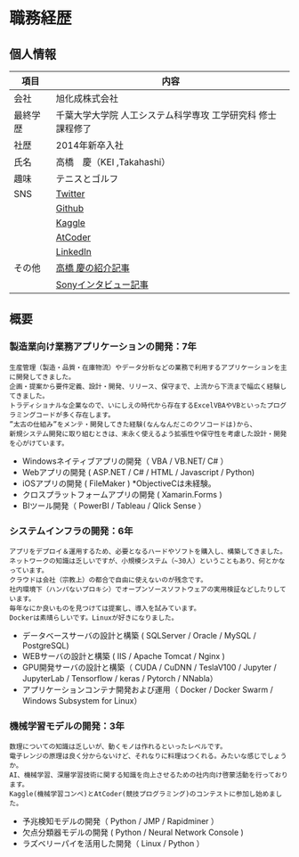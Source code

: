 # 職務経歴

個人情報
------------
| 項目     | 内容                                                                         |
| -------- | ---------------------------------------------------------------------------- |
| 会社     | 旭化成株式会社                                                               |
| 最終学歴 | 千葉大学大学院 人工システム科学専攻 工学研究科 修士課程修了                  |
| 社歴     | 2014年新卒入社                                                               |
| 氏名     | 高橋　慶（KEI ,Takahashi）                                                   |
| 趣味     | テニスとゴルフ                                                               |
| SNS      | [Twitter](https://twitter.com/hiyas1chuka)                                   |
|          | [Github](https://github.com/hiyasichuka)                                     |
|          | [Kaggle](https://www.kaggle.com/airk0126)                                    |
|          | [AtCoder](https://atcoder.jp/users/hiyas1chuka)                              |
|          | [LinkedIn](https://www.linkedin.com/in/kei-takahashi-1a05041aa/)             |
| その他   | [高橋 慶の紹介記事](https://www.asahi-kasei-jobs.com/newgrads/person/tech_09.html) |
|          | [Sonyインタビュー記事](https://dl.sony.com/case/asahi-kasei/)             |


概要
-----------
### 製造業向け業務アプリケーションの開発：7年
```
生産管理（製造・品質・在庫物流）やデータ分析などの業務で利用するアプリケーションを主に開発してきました。
企画・提案から要件定義、設計・開発、リリース、保守まで、上流から下流まで幅広く経験してきました。
トラディショナルな企業なので、いにしえの時代から存在するExcelVBAやVBといったプログラミングコードが多く存在します。
”太古の仕組み”をメンテ・開発してきた経験(なんなんだこのクソコードは)から、
新規システム開発に取り組むときは、末永く使えるよう拡張性や保守性を考慮した設計・開発を心がけています。
```

 * Windowsネイティブアプリの開発（ VBA / VB.NET/ C# ）
 * Webアプリの開発 ( ASP.NET / C# / HTML / Javascript / Python)
 * iOSアプリの開発 ( FileMaker )  *ObjectiveCは未経験。
 * クロスプラットフォームアプリの開発 ( Xamarin.Forms )
 * BIツール開発（ PowerBI / Tableau / Qlick Sense ）

### システムインフラの開発：6年

```
アプリをデプロイ＆運用するため、必要となるハードやソフトを購入し、構築してきました。
ネットワークの知識は乏しいですが、小規模システム（~30人）ということもあり、何とかなっています。
クラウドは会社（宗教上）の都合で自由に使えないのが残念です。
社内環境下（ハンパないプロキシ）でオープンソースソフトウェアの実用検証などしたりしています。
毎年なにか良いものを見つけては提案し、導入を試みています。
Dockerは素晴らしいです。Linuxが好きになりました。
```

* データベースサーバの設計と構築 ( SQLServer / Oracle / MySQL / PostgreSQL)
* WEBサーバの設計と構築 ( IIS / Apache Tomcat / Nginx )
* GPU開発サーバの設計と構築（ CUDA / CuDNN / TeslaV100 / Jupyter / JupyterLab / Tensorflow / keras / Pytorch / NNabla）
* アプリケーションコンテナ開発および運用（ Docker / Docker Swarm / Windows Subsystem for Linux）

### 機械学習モデルの開発：3年
```
数理についての知識は乏しいが、動くモノは作れるといったレベルです。
電子レンジの原理は良く分からないけど、それなりに料理はつくれる。みたいな感じでしょうか。
AI、機械学習、深層学習技術に関する知識を向上させるための社内向け啓蒙活動を行っております。
Kaggle(機械学習コンペ)とAtCoder(競技プログラミング)のコンテストに参加し始めました。
```
 * 予兆検知モデルの開発（ Python / JMP / Rapidminer ）
 * 欠点分類器モデルの開発 ( Python / Neural Network Console )
 * ラズベリーパイを活用した開発（ Linux / Python ）

